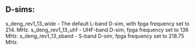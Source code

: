 D-sims:
-------

s_deng_rev1_13_wide  - The default L-band D-sim, with fpga frequency set to 214. MHz.
s_deng_rev1_13_uhf   - UHF-band D-sim, fpga frequency set to 136 MHz.
s_deng_rev1_13_sband - S-band D-sim, fpga frequency set to 218.75 MHz.
